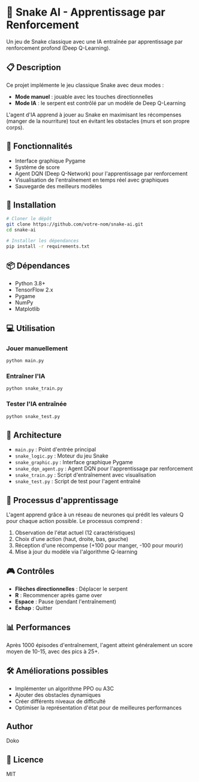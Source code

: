 # 🐍 Snake AI - Apprentissage par Renforcement

Un jeu de Snake classique avec une IA entraînée par apprentissage par renforcement profond (Deep Q-Learning).

## 📋 Description

Ce projet implémente le jeu classique Snake avec deux modes :
- **Mode manuel** : jouable avec les touches directionnelles
- **Mode IA** : le serpent est contrôlé par un modèle de Deep Q-Learning

L'agent d'IA apprend à jouer au Snake en maximisant les récompenses (manger de la nourriture) tout en évitant les obstacles (murs et son propre corps).

## 🚀 Fonctionnalités

- Interface graphique Pygame
- Système de score
- Agent DQN (Deep Q-Network) pour l'apprentissage par renforcement
- Visualisation de l'entraînement en temps réel avec graphiques
- Sauvegarde des meilleurs modèles

## 🔧 Installation

```bash
# Cloner le dépôt
git clone https://github.com/votre-nom/snake-ai.git
cd snake-ai

# Installer les dépendances
pip install -r requirements.txt
```

## 📦 Dépendances

- Python 3.8+
- TensorFlow 2.x
- Pygame
- NumPy
- Matplotlib

## 💻 Utilisation

### Jouer manuellement

```bash
python main.py
```

### Entraîner l'IA

```bash
python snake_train.py
```

### Tester l'IA entraînée

```bash
python snake_test.py
```

## 🧠 Architecture

- `main.py` : Point d'entrée principal
- `snake_logic.py` : Moteur du jeu Snake
- `snake_graphic.py` : Interface graphique Pygame
- `snake_dqn_agent.py` : Agent DQN pour l'apprentissage par renforcement
- `snake_train.py` : Script d'entraînement avec visualisation
- `snake_test.py` : Script de test pour l'agent entraîné

## 🔄 Processus d'apprentissage

L'agent apprend grâce à un réseau de neurones qui prédit les valeurs Q pour chaque action possible. Le processus comprend :

1. Observation de l'état actuel (12 caractéristiques)
2. Choix d'une action (haut, droite, bas, gauche)
3. Réception d'une récompense (+100 pour manger, -100 pour mourir)
4. Mise à jour du modèle via l'algorithme Q-learning

## 🎮 Contrôles

- **Flèches directionnelles** : Déplacer le serpent
- **R** : Recommencer après game over
- **Espace** : Pause (pendant l'entraînement)
- **Échap** : Quitter

## 📊 Performances

Après 1000 épisodes d'entraînement, l'agent atteint généralement un score moyen de 10-15, avec des pics à 25+.

## 🛠️ Améliorations possibles

- Implémenter un algorithme PPO ou A3C
- Ajouter des obstacles dynamiques
- Créer différents niveaux de difficulté
- Optimiser la représentation d'état pour de meilleures performances

## Author

Doko

## 📜 Licence

MIT